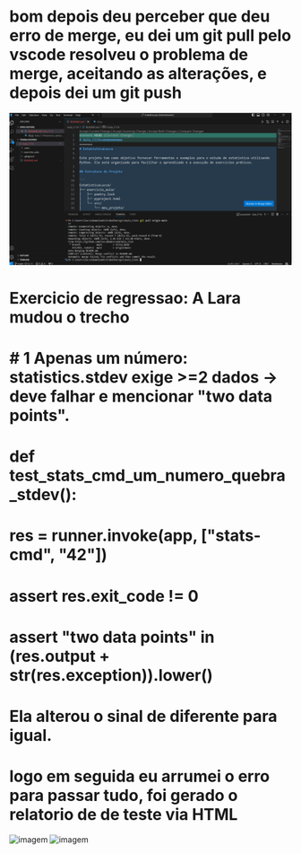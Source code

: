 # bom depois deu perceber que deu erro de merge, eu dei um git pull  pelo vscode resolveu o problema de merge, aceitando as alterações, e depois dei um  git push

![imagem](./erro_merge.png)


# Exercicio de regressao: A Lara mudou o trecho  
# # 1 Apenas um número: statistics.stdev exige >=2 dados -> deve falhar e mencionar "two data points".
# def test_stats_cmd_um_numero_quebra_stdev():
 #   res = runner.invoke(app, ["stats-cmd", "42"])
   
   # assert res.exit_code != 0
   #  assert "two data points" in (res.output + str(res.exception)).lower()

   # Ela alterou o sinal de diferente para igual.
# logo em seguida eu arrumei o erro para passar tudo, foi gerado o relatorio de de teste via HTML

![imagem](./imagem1.png)
![imagem](./imagem2.png)
